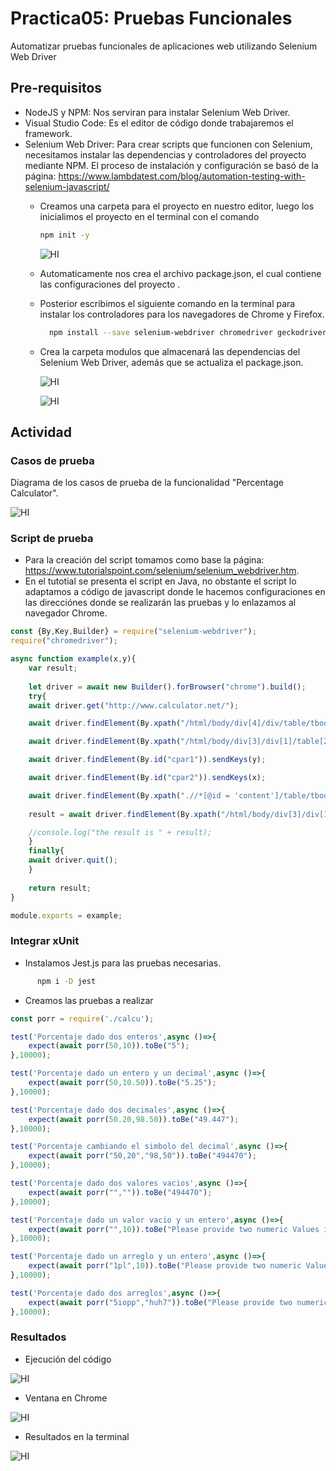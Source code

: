 # Practica05: Pruebas Funcionales
Automatizar pruebas funcionales de aplicaciones web utilizando Selenium Web Driver

## Pre-requisitos
+ NodeJS y NPM: Nos serviran para instalar Selenium Web Driver. 
+ Visual Studio Code: Es el editor de código donde trabajaremos el framework.
+ Selenium Web Driver: Para crear scripts que funcionen con Selenium, necesitamos instalar las dependencias y controladores del proyecto mediante NPM.
  El proceso de instalación y configuración se basó de la página: https://www.lambdatest.com/blog/automation-testing-with-selenium-javascript/
  + Creamos una carpeta para el proyecto en nuestro editor, luego los inicialimos el proyecto en el terminal con el comando
      ```bash
      npm init -y
      ```
      
    ![HI](https://github.com/ImaMos01/IS_II_Practica05/blob/main/imagenes/jason.png)
      
  + Automaticamente nos crea el archivo package.json, el cual contiene las configuraciones del proyecto .
  + Posterior escribimos el siguiente comando en la terminal para instalar los controladores para los navegadores de Chrome y Firefox.
      ```bash
        npm install --save selenium-webdriver chromedriver geckodriver
      ```
  + Crea la carpeta modulos que almacenará las dependencias del Selenium Web Driver, además que se actualiza el package.json.

    ![HI](https://github.com/ImaMos01/IS_II_Practica05/blob/main/imagenes/selenium.png)

    ![HI](https://github.com/ImaMos01/IS_II_Practica05/blob/main/imagenes/actualizado.png)

## Actividad
### Casos de prueba
Diagrama de los casos de prueba de la funcionalidad "Percentage Calculator".

![HI](https://github.com/ImaMos01/IS_II_Practica05/blob/main/imagenes/casosPruebas.png)

### Script de prueba
+ Para la creación del script tomamos como base la página: https://www.tutorialspoint.com/selenium/selenium_webdriver.htm.
+ En el tutotial se presenta el script en Java, no obstante el script lo adaptamos a código de javascript donde le hacemos configuraciones en las direcciónes donde se realizarán las pruebas y lo enlazamos al navegador Chrome.
      
```js
const {By,Key,Builder} = require("selenium-webdriver");
require("chromedriver");

async function example(x,y){
    var result;
 
    let driver = await new Builder().forBrowser("chrome").build();
    try{
    await driver.get("http://www.calculator.net/");

    await driver.findElement(By.xpath("/html/body/div[4]/div/table/tbody/tr/td[3]/div[2]/a")).click();

    await driver.findElement(By.xpath("/html/body/div[3]/div[1]/table[2]/tbody/tr/td/div[3]/a")).click();

    await driver.findElement(By.id("cpar1")).sendKeys(y);

    await driver.findElement(By.id("cpar2")).sendKeys(x);

    await driver.findElement(By.xpath(".//*[@id = 'content']/table/tbody/tr[2]/td/input[2]")).click();
 
    result = await driver.findElement(By.xpath("/html/body/div[3]/div[1]/p[2]/font/b")).getText();

    //console.log("the result is " + result);
    }
    finally{
    await driver.quit();
    }
    
    return result;
}

module.exports = example; 
```

### Integrar xUnit
+ Instalamos Jest.js para las pruebas necesarias.

```bash
      npm i -D jest
```
+ Creamos las pruebas a realizar

```js
const porr = require('./calcu');

test('Porcentaje dado dos enteros',async ()=>{
    expect(await porr(50,10)).toBe("5");
},10000);

test('Porcentaje dado un entero y un decimal',async ()=>{
    expect(await porr(50,10.50)).toBe("5.25");
},10000);

test('Porcentaje dado dos decimales',async ()=>{
    expect(await porr(50.20,98.50)).toBe("49.447");
},10000);

test('Porcentaje cambiando el simbolo del decimal',async ()=>{
    expect(await porr("50,20","98,50")).toBe("494470");
},10000);

test('Porcentaje dado dos valores vacios',async ()=>{
    expect(await porr("","")).toBe("494470");
},10000);

test('Porcentaje dado un valor vacio y un entero',async ()=>{
    expect(await porr("",10)).toBe("Please provide two numeric Values in any field below");
},10000);

test('Porcentaje dado un arreglo y un entero',async ()=>{
    expect(await porr("1pl",10)).toBe("Please provide two numeric Values in any field below");
},10000);

test('Porcentaje dado dos arreglos',async ()=>{
    expect(await porr("5iopp","huh7")).toBe("Please provide two numeric Values in any field below");
},10000);
```

### Resultados
+ Ejecución del código

![HI](https://github.com/ImaMos01/IS_II_Practica05/blob/main/imagenes/ejec.png)

+ Ventana en Chrome

![HI](https://github.com/ImaMos01/IS_II_Practica05/blob/main/imagenes/pagina.png)

+ Resultados en la terminal

![HI](https://github.com/ImaMos01/IS_II_Practica05/blob/main/imagenes/resPrueba.png)
